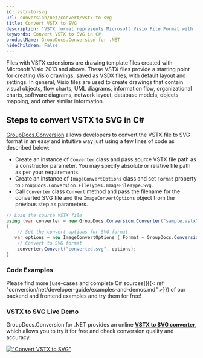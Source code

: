 ```yaml
---
id: vstx-to-svg
url: conversion/net/convert/vstx-to-svg
title: Convert VSTX to SVG
description: "VSTX format represents Microsoft Visio File Format with .vstx extension. Learn how to convert VSTX to SVG file programmatically in C# language using GroupDocs.Conversion for .NET library."
keywords: Convert VSTX to SVG in C#
productName: GroupDocs.Conversion for .NET
hideChildren: False
---
```


Files with VSTX extensions are drawing template files created with Microsoft Visio 2013 and above. These VSTX files provide a starting point for creating Visio drawings, saved as VSDX files, with default layout and settings. In general, Visio files are used to create drawings that contain visual objects, flow charts, UML diagrams, information flow, organizational charts, software diagrams, network layout, database models, objects mapping, and other similar information.

## Steps to convert VSTX to SVG in C#

[GroupDocs.Conversion](https://products.groupdocs.com/conversion/net) allows developers to convert the VSTX file to SVG format in an easy and intuitive way just using a few lines of code as described below:

* Create an instance of `Converter` class and pass source VSTX file path as a constructor parameter. You may specify absolute or relative file path as per your requirements. 
* Create an instance of `ImageConvertOptions` class and set `Format` property to `GroupDocs.Conversion.FileTypes.ImageFileType.Svg`.
* Call `Converter` class `Convert` method and pass the filename for the converted SVG file and the `ImageConvertOptions` object from the previous step as parameters.

```csharp
// Load the source VSTX file
using (var converter = new GroupDocs.Conversion.Converter("sample.vstx"))
{
    // Set the convert options for SVG format
   var options = new ImageConvertOptions { Format = GroupDocs.Conversion.FileTypes.ImageFileType.Svg };
    // Convert to SVG format
    converter.Convert("converted.svg", options);
}
```

### Code Examples

Please find more [use-cases and complete C# sources]({{< ref "conversion/net/developer-guide/examples-and-demos.md" >}}) of our backend and frontend examples and try them for free!

### VSTX to SVG Live Demo

GroupDocs.Conversion for .NET provides an online [**VSTX to SVG converter**](https://products.groupdocs.app/conversion/vstx-to-svg), which allows you to try it for free and check conversion quality and accuracy.

[!["Convert VSTX to SVG"](conversion/net/images/convert-to-svg/convert-vstx-to-svg.png)](https://products.groupdocs.app/conversion/vstx-to-svg)